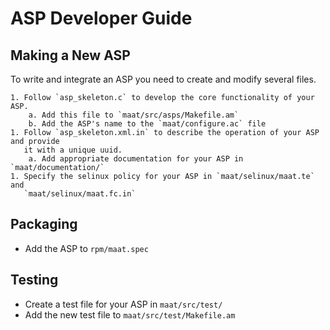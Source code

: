 <!--
Copyright 2023 United States Government

Licensed under the Apache License, Version 2.0 (the "License");
you may not use this file except in compliance with the License.
You may obtain a copy of the License at

   http://www.apache.org/licenses/LICENSE-2.0

Unless required by applicable law or agreed to in writing, software
distributed under the License is distributed on an "AS IS" BASIS,
WITHOUT WARRANTIES OR CONDITIONS OF ANY KIND, either express or implied.
See the License for the specific language governing permissions and
limitations under the License. 
-->

ASP Developer Guide
===================

Making a New ASP
----------------

To write and integrate an ASP you need to create and modify several files.

    1. Follow `asp_skeleton.c` to develop the core functionality of your ASP.
        a. Add this file to `maat/src/asps/Makefile.am`
        b. Add the ASP's name to the `maat/configure.ac` file
    1. Follow `asp_skeleton.xml.in` to describe the operation of your ASP and provide
       it with a unique uuid.
        a. Add appropriate documentation for your ASP in `maat/documentation/`
    1. Specify the selinux policy for your ASP in `maat/selinux/maat.te` and
       `maat/selinux/maat.fc.in`

Packaging
---------

- Add the ASP to `rpm/maat.spec`

Testing
-------

- Create a test file for your ASP in `maat/src/test/`
- Add the new test file to `maat/src/test/Makefile.am`
